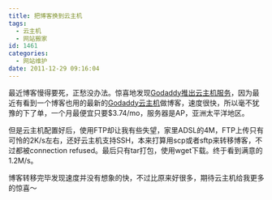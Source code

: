 ```yaml
---
title: 把博客换到云主机
tags:
  - 云主机
  - 网站搬家
id: 1461
categories:
  - 网站维护
date: 2011-12-29 09:16:04
---
```


最近博客慢得要死，正愁没办法。惊喜地发现[Godaddy推出云主机服务](http://affiliate.godaddy.com/redirect/EA4455117A5CB5FB5E33DA3674C9E989EDD6872BAB9614FF663843297F08EDD6EE680DBB8BFB7F20CBEEAA91E9764C84 "Cloud hosting")，因为最近有看到一个博客也用的最新的[Godaddy云主机](http://affiliate.godaddy.com/redirect/EA4455117A5CB5FB5E33DA3674C9E989EDD6872BAB9614FF663843297F08EDD6EE680DBB8BFB7F20CBEEAA91E9764C84 "Cloud hosting")做博客，速度很快，所以毫不犹豫的下了单，一个月最便宜只要$3.74/mo，服务器是AP，亚洲太平洋地区。

但是云主机配置好后，使用FTP却让我有些失望，家里ADSL的4M，FTP上传只有可怜的2K/s左右，还好云主机支持SSH，本来打算用scp或者sftp来转移博客，不过都被connection refused。最后只有tar打包，使用wget下载。终于看到满意的1.2M/s。

博客转移完毕发现速度并没有想象的快，不过比原来好很多，期待云主机给我更多的惊喜～